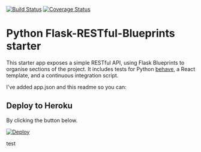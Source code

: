 [![Build Status](https://img.shields.io/travis/ryandaryl/flask-restful-blueprint.svg)](https://travis-ci.org/ryandaryl/flask-restful-blueprint)
[![Coverage Status](https://img.shields.io/coveralls/github/ryandaryl/flask-restful-blueprint.svg?look=more)](https://coveralls.io/github/ryandaryl/flask-restful-blueprint)

# Python Flask-RESTful-Blueprints starter
This starter app exposes a simple RESTful API, using Flask Blueprints to organise sections of the project. It includes tests for Python [behave](http://pythonhosted.org/behave/), a React template, and a continuous integration script.

I've added app.json and this readme so you can:

## Deploy to Heroku
By clicking the button below.

[![Deploy](https://www.herokucdn.com/deploy/button.svg)](https://heroku.com/deploy)

test
